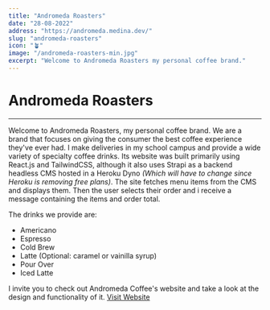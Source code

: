```yaml
---
title: "Andromeda Roasters"
date: "28-08-2022"
address: "https://andromeda.medina.dev/"
slug: "andromeda-roasters"
icon: "🪴"
image: "/andromeda-roasters-min.jpg"
excerpt: "Welcome to Andromeda Roasters my personal coffee brand."
---
```


# Andromeda Roasters

---

Welcome to Andromeda Roasters, my personal coffee brand. We are a brand that focuses on giving the consumer the best coffee experience they've ever had. I make deliveries in my school campus and provide a wide variety of specialty coffee drinks. Its website was built primarily using React.js and TailwindCSS, although it also uses Strapi as a backend headless CMS hosted in a Heroku Dyno _(Which will have to change since Heroku is removing free plans)_. The site fetches menu items from the CMS and displays them. Then the user selects their order and i receive a message containing the items and order total.

The drinks we provide are:

- Americano
- Espresso
- Cold Brew
- Latte (Optional: caramel or vainilla syrup)
- Pour Over
- Iced Latte

I invite you to check out Andromeda Coffee's website and take a look at the design and functionality of it. [Visit Website](https://andromeda.medina.dev/)
